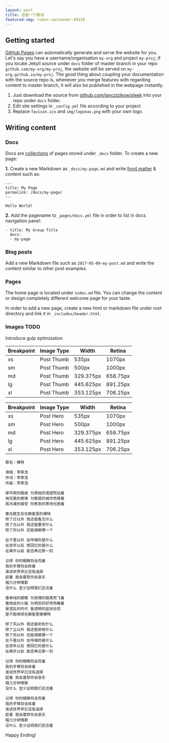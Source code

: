 ```yaml
---
layout: post
title: 这是一个歌词
featured-img: ruben-santander-69158
---
```


## Getting started

[GitHub Pages](https://pages.github.com) can automatically generate and serve the website for you.
Let's say you have a username/organisation `my-org` and project `my-proj`; if you locate Jekyll source under `docs` folder of master branch in your repo `github.com/my-org/my-proj`, the website will be served on `my-org.github.io/my-proj`.
The good thing about coupling your documentation with the source repo is, whenever you merge features with regarding content to master branch, it will also be published in the webpage instantly.

1. Just download the source from [github.com/janczizikow/sleek](https://github.com/janczizikow/sleek/) into your repo under `docs` folder.
2. Edit site settings in  `_config.yml` file according to your project.
3. Replace `favicon.ico` and `img/logonav.png` with your own logo.

## Writing content

### Docs

Docs are [collections](https://jekyllrb.com/docs/collections/) of pages stored under `_docs` folder. To create a new page:

**1.** Create a new Markdown as `_docs/my-page.md` and write [front matter](https://jekyllrb.com/docs/frontmatter/) & content such as:

```
---
title: My Page
permalink: /docs/my-page/
---

Hello World!
```

**2.** Add the pagename to `_pages/docs.yml` file in order to list in docs navigation panel:

```
- title: My Group Title
  docs:
  - my-page
```

### Blog posts

Add a new Markdown file such as `2017-05-09-my-post.md` and write the content similar to other post examples.

### Pages

The home page is located under `index.md` file. You can change the content or design completely different welcome page for your taste.

In order to add a new page, create a new html or markdown file under root directory and link it in `_includes/header.html`.

### Images TODO

Introduce gulp optimization

Breakpoint | Image Type | Width | Retina
------------ | ------------ | ------------- | -------------
xs |Post Thumb | 535px | 1070px
sm |Post Thumb | 500px| 1000px
md |Post Thumb | 329.375px | 658.75px
lg |Post Thumb | 445.625px | 891.25px
xl |Post Thumb | 353.125px | 706.25px


Breakpoint | Image Type | Width | Retina
------------ | ------------ | ------------- | -------------
xs |Post Hero | 535px | 1070px
sm |Post Hero | 500px| 1000px
md |Post Hero | 329.375px | 658.75px
lg |Post Hero | 445.625px | 891.25px
xl |Post Hero | 353.125px | 706.25px



`歌名：模特`
```
演唱：李荣浩
作词：李荣浩
作曲：李荣浩

穿华丽的服装 为原始的渴望而站着
用完美的表情 为脆弱的城市而撑着
我冷漠的接受 你焦急的等待也困着

像无数生存在橱窗里的模特
除了灯以外 我还能看见什么
除了光以外 我还能要求什么
除了你以外 还能倚赖哪一个

在千里以外 在呼喊的是什么
在百年以后 想回忆的是什么
在离开以前 能否再见那一刻

记得 你的眼睛将会亮着
我的手臂将会挥着
谁说世界早已没有选择
趁着 我会喜怒你会哀乐
唱几分钟情歌
没什么 至少证明我们还活着

像单纯的蝴蝶 为玫瑰的甜美而飞着
像顽皮的小猫 为明天的好奇而睡着
是混乱的时代 是透明的监狱也觉
是不能继续在橱窗里做模特

除了风以外 我还能听到什么
除了尘以外 我还能拒绝什么
除了你以外 还能倚赖哪一个
在千里以外 在呼喊的是什么
在百年以后 想回忆的是什么
在离开以前 能否再见那一刻

记得 你的眼睛将会亮着
我的手臂将会挥着
谁说世界早已没有选择
趁着 我会喜怒你会哀乐
唱几分钟情歌
没什么 至少证明我们还活着

记得 你的眼睛将会亮着
我的手臂将会挥着
谁说世界早已没有选择
趁着 我会喜怒你会哀乐
唱几分钟情歌
没什么 至少证明我们还活着 

```

Happy Ending!

